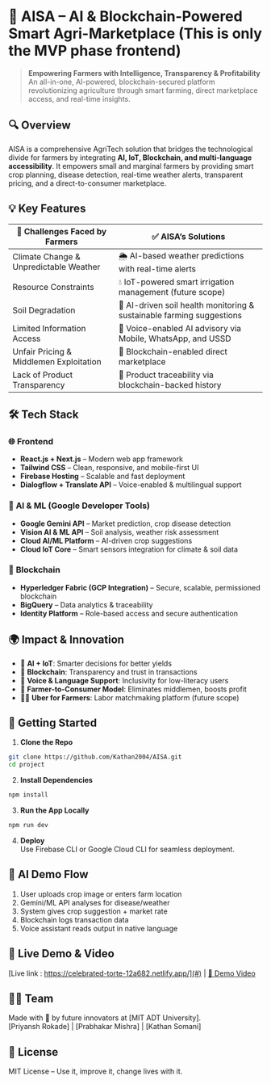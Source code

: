# 🌾 AISA – AI & Blockchain-Powered Smart Agri-Marketplace (This is only the MVP phase frontend)

> **Empowering Farmers with Intelligence, Transparency & Profitability**  
> An all-in-one, AI-powered, blockchain-secured platform revolutionizing agriculture through smart farming, direct marketplace access, and real-time insights.

## 🔍 Overview

AISA is a comprehensive AgriTech solution that bridges the technological divide for farmers by integrating **AI, IoT, Blockchain, and multi-language accessibility**. It empowers small and marginal farmers by providing smart crop planning, disease detection, real-time weather alerts, transparent pricing, and a direct-to-consumer marketplace.

## 💡 Key Features

| 🚜 Challenges Faced by Farmers        | ✅ AISA’s Solutions                                                                 |
|-------------------------------------|-------------------------------------------------------------------------------------|
| Climate Change & Unpredictable Weather | 🌦️ AI-based weather predictions with real-time alerts                              |
| Resource Constraints                 | 💧 IoT-powered smart irrigation management (future scope)                          |
| Soil Degradation                    | 🌱 AI-driven soil health monitoring & sustainable farming suggestions              |
| Limited Information Access          | 📱 Voice-enabled AI advisory via Mobile, WhatsApp, and USSD                         |
| Unfair Pricing & Middlemen Exploitation | 🔗 Blockchain-enabled direct marketplace                                           |
| Lack of Product Transparency        | 🧾 Product traceability via blockchain-backed history                               |

## 🛠️ Tech Stack

### 🌐 **Frontend**
- **React.js + Next.js** – Modern web app framework
- **Tailwind CSS** – Clean, responsive, and mobile-first UI
- **Firebase Hosting** – Scalable and fast deployment
- **Dialogflow + Translate API** – Voice-enabled & multilingual support

### 🤖 **AI & ML (Google Developer Tools)**
- **Google Gemini API** – Market prediction, crop disease detection
- **Vision AI & ML API** – Soil analysis, weather risk assessment
- **Cloud AI/ML Platform** – AI-driven crop suggestions
- **Cloud IoT Core** – Smart sensors integration for climate & soil data

### 🔐 **Blockchain**
- **Hyperledger Fabric (GCP Integration)** – Secure, scalable, permissioned blockchain
- **BigQuery** – Data analytics & traceability
- **Identity Platform** – Role-based access and secure authentication

## 🌍 Impact & Innovation

- 🧠 **AI + IoT**: Smarter decisions for better yields  
- 💱 **Blockchain**: Transparency and trust in transactions  
- 📣 **Voice & Language Support**: Inclusivity for low-literacy users  
- 🤝 **Farmer-to-Consumer Model**: Eliminates middlemen, boosts profit  
- 🧑‍🌾 **Uber for Farmers**: Labor matchmaking platform (future scope)

## 🚀 Getting Started

1. **Clone the Repo**  
```bash
git clone https://github.com/Kathan2004/AISA.git
cd project
```

2. **Install Dependencies**  
```bash
npm install
```

3. **Run the App Locally**  
```bash
npm run dev
```

4. **Deploy**  
Use Firebase CLI or Google Cloud CLI for seamless deployment.

## 🤖 AI Demo Flow

1. User uploads crop image or enters farm location  
2. Gemini/ML API analyses for disease/weather  
3. System gives crop suggestion + market rate  
4. Blockchain logs transaction data  
5. Voice assistant reads output in native language

## 🔗 Live Demo & Video  
[Live link : https://celebrated-torte-12a682.netlify.app/](#) | [🎥 Demo Video](#)

## 🧑‍💻 Team

Made with 💚 by future innovators at [MIT ADT University].  
[Priyansh Rokade] | [Prabhakar Mishra] | [Kathan Somani]

## 📜 License  
MIT License – Use it, improve it, change lives with it.
